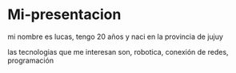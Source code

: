 ﻿# Mi-presentacion
mi nombre es lucas, tengo 20 años y naci en la provincia de jujuy

las tecnologias que me interesan son, robotica, conexión de redes, programación
